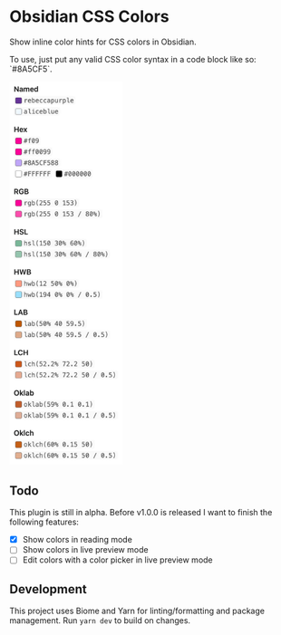 # Obsidian CSS Colors

Show inline color hints for CSS colors in Obsidian.

To use, just put any valid CSS color syntax in a code block like so: \`#8A5CF5\`.

<img src="example.jpg" alt="Example of the extension running for all CSS color formats" width="200">

## Todo

This plugin is still in alpha. Before v1.0.0 is released I want to finish the following features:

- [x] Show colors in reading mode
- [ ] Show colors in live preview mode
- [ ] Edit colors with a color picker in live preview mode

## Development

This project uses Biome and Yarn for linting/formatting and package management. Run `yarn dev` to build on changes.
